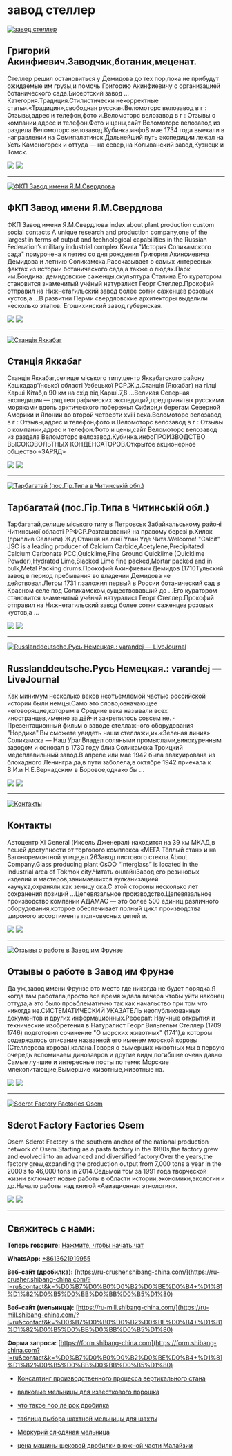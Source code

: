 # завод стеллер

<a href="https://swt.shibang-china.com/?l=ru&img&k=%D0%B7%D0%B0%D0%B2%D0%BE%D0%B4+%D1%81%D1%82%D0%B5%D0%BB%D0%BB%D0%B5%D1%80" target="_blank">![завод стеллер](http://static.shibang-china.com/all-800x300/1429.jpg)</a>

## Григорий Акинфиевич.Заводчик,ботаник,меценат.
Стеллер решил остановиться у Демидова до тех пор,пока не прибудут ожидаемые им грузы,и помочь Григорию Акинфиевичу с организацией ботанического сада.Бисертский завод …Категория.Традиция.Стилистически некорректные статьи.&#171;Традиция&#187;,свободная русская.Веломоторс велозавод в г : Отзывы,адрес и телефон,фото и.Веломоторс велозавод в г : Отзывы о компании,адрес и телефон.Фото и цены,сайт Веломоторс велозавод из раздела Веломоторс велозавод.Кубинка.инфоВ мае 1734 года выехали в направлении на Семипалатинск.Дальнейший путь экспедиции лежал на Усть Каменогорск и оттуда — на север,на Колыванский завод,Кузнецк и Томск.


<a href="https://whatsapp.shibangsoft.com/WhatsApp.php" target="_blank" title="WhatsApp">![](http://static.shibang-china.com/icon/whatsapp.png)</a> <a href="https://swt.shibang-china.com/?l=ru&icon&k=%D0%B7%D0%B0%D0%B2%D0%BE%D0%B4+%D1%81%D1%82%D0%B5%D0%BB%D0%BB%D0%B5%D1%80" target="_blank">![](http://static.shibang-china.com/icon/chat-ru.png)</a>

---

<a href="https://swt.shibang-china.com/?l=ru&img&k=%D0%B7%D0%B0%D0%B2%D0%BE%D0%B4+%D1%81%D1%82%D0%B5%D0%BB%D0%BB%D0%B5%D1%80" target="_blank">![ФКП Завод имени Я.М.Свердлова](http://static.shibang-china.com/all-800x300/1243.jpg)</a>

## ФКП Завод имени Я.М.Свердлова
ФКП Завод имени Я.М.Свердлова index about plant production custom social contacts A unique research and production company,one of the largest in terms of output and technological capabilities in the Russian Federation’s military industrial complex.Книга &quot;История Соликамского сада&quot; приурочена к летию со дня рождения Григория Акинфиевича Демидова и летнию Соликамска.Рассказывает о самых интересных фактах из истории ботанического сада,а также о людях.Парк им.Бондина: демидовские саженцы,скульптура Сталина.Его куратором становится знаменитый учёный натуралист Георг Стеллер.Прокофий отправил на Нижнетагильский завод более сотни саженцев розовых кустов,а …В развитии Перми свердловские архитекторы выделили несколько этапов: Егошихинский завод,губернская.


<a href="https://whatsapp.shibangsoft.com/WhatsApp.php" target="_blank" title="WhatsApp">![](http://static.shibang-china.com/icon/whatsapp.png)</a> <a href="https://swt.shibang-china.com/?l=ru&icon&k=%D0%B7%D0%B0%D0%B2%D0%BE%D0%B4+%D1%81%D1%82%D0%B5%D0%BB%D0%BB%D0%B5%D1%80" target="_blank">![](http://static.shibang-china.com/icon/chat-ru.png)</a>

---

<a href="https://swt.shibang-china.com/?l=ru&img&k=%D0%B7%D0%B0%D0%B2%D0%BE%D0%B4+%D1%81%D1%82%D0%B5%D0%BB%D0%BB%D0%B5%D1%80" target="_blank">![Станція Яккабаг](http://static.shibang-china.com/all-800x300/606.jpg)</a>

## Станція Яккабаг
Станція Яккабаг,селище міського типу,центр Яккабагского району Кашкадар'їнської області Узбецької РСР.Ж.д.Станція (Яккабаг) на гілці Карші Кітаб,в 90 км на схід від Карші.7,8 …Великая Северная экспедиция — ряд географических экспедиций,предпринятых русскими моряками вдоль арктического побережья Сибири,к берегам Северной Америки и Японии во второй четверти xviii века.Веломоторс велозавод в г : Отзывы,адрес и телефон,фото и.Веломоторс велозавод в г : Отзывы о компании,адрес и телефон.Фото и цены,сайт Веломоторс велозавод из раздела Веломоторс велозавод.Кубинка.инфоПРОИЗВОДСТВО ВЫСОКОВОЛЬТНЫХ КОНДЕНСАТОРОВ.Открытое акционерное общество &#171;ЗАРЯД&#187;


<a href="https://whatsapp.shibangsoft.com/WhatsApp.php" target="_blank" title="WhatsApp">![](http://static.shibang-china.com/icon/whatsapp.png)</a> <a href="https://swt.shibang-china.com/?l=ru&icon&k=%D0%B7%D0%B0%D0%B2%D0%BE%D0%B4+%D1%81%D1%82%D0%B5%D0%BB%D0%BB%D0%B5%D1%80" target="_blank">![](http://static.shibang-china.com/icon/chat-ru.png)</a>

---

<a href="https://swt.shibang-china.com/?l=ru&img&k=%D0%B7%D0%B0%D0%B2%D0%BE%D0%B4+%D1%81%D1%82%D0%B5%D0%BB%D0%BB%D0%B5%D1%80" target="_blank">![Тарбагатай (пос.Гір.Типа в Читинській обл.)](http://static.shibang-china.com/all-800x300/1519.jpg)</a>

## Тарбагатай (пос.Гір.Типа в Читинській обл.)
Тарбагатай,селище міського типу в Петровськ Забайкальському районі Читинської області РРФСР.Розташований на правому березі р.Хилок (приплив Селенги).Ж.д.Станція на лінії Улан Уде Чита.Welcome! &quot;Calcit&quot; JSC is a leading producer of Calcium Carbide,Acetylene,Precipitated Calcium Carbonate PCC,Quicklime,Fine Ground Quicklime (Quicklime Powder),Hydrated Lime,Slacked Lime fine packed,Mortar packed and in bulk,Metal Packing drums.Прокофий Акинфиевич Демидов (1710Тульский завод в период пребывания во владении Демидова не действовал.Летом 1731 г.заложил первый в России ботанический сад в Красном селе под Соликамском,существовавший до …Его куратором становится знаменитый учёный натуралист Георг Стеллер.Прокофий отправил на Нижнетагильский завод более сотни саженцев розовых кустов,а …


<a href="https://whatsapp.shibangsoft.com/WhatsApp.php" target="_blank" title="WhatsApp">![](http://static.shibang-china.com/icon/whatsapp.png)</a> <a href="https://swt.shibang-china.com/?l=ru&icon&k=%D0%B7%D0%B0%D0%B2%D0%BE%D0%B4+%D1%81%D1%82%D0%B5%D0%BB%D0%BB%D0%B5%D1%80" target="_blank">![](http://static.shibang-china.com/icon/chat-ru.png)</a>

---

<a href="https://swt.shibang-china.com/?l=ru&img&k=%D0%B7%D0%B0%D0%B2%D0%BE%D0%B4+%D1%81%D1%82%D0%B5%D0%BB%D0%BB%D0%B5%D1%80" target="_blank">![Russlanddeutsche.Русь Немецкая.: varandej — LiveJournal](http://static.shibang-china.com/all-800x300/219.jpg)</a>

## Russlanddeutsche.Русь Немецкая.: varandej — LiveJournal
Как минимум несколько веков неотъемлемой частью российской истории были немцы.Само это слово,означающее неговорящие,которым в Средние века называли всех иностранцев,именно за дёйчи закрепилось совсем не.&nbsp;&#0183;&#32;Презентационный фильм о заводе стеллажного оборудования &quot;Нордика&quot;.Вы сможете увидеть наши стеллажи,их.&#171;Зеленая линия&#187; Соликамска — Наш УралВладел соляными промыслами,винокуренным заводом и основал в 1730 году близ Соликамска Троицкий медеплавильный завод.В апреле или мае 1942 была эвакуирована из блокадного Ленингра да,в пути заболела,в октябре 1942 приехала к В.И.и Н.Е.Вернадским в Боровое,однако бы …


<a href="https://whatsapp.shibangsoft.com/WhatsApp.php" target="_blank" title="WhatsApp">![](http://static.shibang-china.com/icon/whatsapp.png)</a> <a href="https://swt.shibang-china.com/?l=ru&icon&k=%D0%B7%D0%B0%D0%B2%D0%BE%D0%B4+%D1%81%D1%82%D0%B5%D0%BB%D0%BB%D0%B5%D1%80" target="_blank">![](http://static.shibang-china.com/icon/chat-ru.png)</a>

---

<a href="https://swt.shibang-china.com/?l=ru&img&k=%D0%B7%D0%B0%D0%B2%D0%BE%D0%B4+%D1%81%D1%82%D0%B5%D0%BB%D0%BB%D0%B5%D1%80" target="_blank">![Контакты](http://static.shibang-china.com/all-800x300/1179.jpg)</a>

## Контакты
Автоцентр Xl General (Иксель Дженерал) находится на 39 км МКАД,в пешей доступности от торгового комплекса &#171;МЕГА Тёплый стан&#187; и на Вагоноремонтной улице,вл.26Завод листового стекла.About Company.Glass producing plant OsOO “Interglass” is located in the industrial area of Tokmok city.Читать онлайнЗавод его резиновых изделий и мастеров,занимавшихся вулканизацией каучука,охраняли,как зеницу ока.С этой стороны несколько лет сохранения позиций …Цепевязальное производство.Цепевязальное производство компании АДАМАС — это более 500 единиц различного оборудования,которое обеспечивает полный цикл производства широкого ассортимента полновесных цепей и.


<a href="https://whatsapp.shibangsoft.com/WhatsApp.php" target="_blank" title="WhatsApp">![](http://static.shibang-china.com/icon/whatsapp.png)</a> <a href="https://swt.shibang-china.com/?l=ru&icon&k=%D0%B7%D0%B0%D0%B2%D0%BE%D0%B4+%D1%81%D1%82%D0%B5%D0%BB%D0%BB%D0%B5%D1%80" target="_blank">![](http://static.shibang-china.com/icon/chat-ru.png)</a>

---

<a href="https://swt.shibang-china.com/?l=ru&img&k=%D0%B7%D0%B0%D0%B2%D0%BE%D0%B4+%D1%81%D1%82%D0%B5%D0%BB%D0%BB%D0%B5%D1%80" target="_blank">![Отзывы о работе в Завод им Фрунзе](http://static.shibang-china.com/all-800x300/611.jpg)</a>

## Отзывы о работе в Завод им Фрунзе
Да уж,завод имени Фрунзе это место где никогда не будет порядка.Я когда там работала,просто все время ждала вечера чтобы уйти наконец оттуда,а это было проьблематично так как начальство при том что никогда не.СИСТЕМАТИЧЕСКИЙ УКАЗАТЕЛЬ неопубликованных документов и других информационных.Реферат: Научные открытия и технические изобретения в.Натуралист Георг Вильгельм Стеллер (1709 1746) подготовил сочинение &quot;О морских животных&quot; (1741),в котором содержалось описание названной его именем морской коровы (Стеллерова корова),калана.Говоря о вымерших животных мы в первую очередь вспоминаем динозавров и другие виды,погибшие очень давно Самые лучшие и интересные посты по теме: Морские млекопитающие,Вымершие животные,животные на.


<a href="https://whatsapp.shibangsoft.com/WhatsApp.php" target="_blank" title="WhatsApp">![](http://static.shibang-china.com/icon/whatsapp.png)</a> <a href="https://swt.shibang-china.com/?l=ru&icon&k=%D0%B7%D0%B0%D0%B2%D0%BE%D0%B4+%D1%81%D1%82%D0%B5%D0%BB%D0%BB%D0%B5%D1%80" target="_blank">![](http://static.shibang-china.com/icon/chat-ru.png)</a>

---

<a href="https://swt.shibang-china.com/?l=ru&img&k=%D0%B7%D0%B0%D0%B2%D0%BE%D0%B4+%D1%81%D1%82%D0%B5%D0%BB%D0%BB%D0%B5%D1%80" target="_blank">![Sderot Factory Factories Osem](http://static.shibang-china.com/all-800x300/1267.jpg)</a>

## Sderot Factory Factories Osem
Osem Sderot Factory is the southern anchor of the national production network of Osem.Starting as a pasta factory in the 1980s,the factory grew and evolved into an advanced and diversified factory.Over the years,the factory grew,expanding the production output from 7,000 tons a year in the 2000’s to 46,000 tons in 2014.Седьмой том за 1991 года творческой жизни включает новые работы в области истории,экономики,экологии и др.Начало работы над книгой &#171;Авиационная этнология&#187;.

<a href="https://whatsapp.shibangsoft.com/WhatsApp.php" target="_blank" title="WhatsApp">![](http://static.shibang-china.com/icon/whatsapp.png)</a> <a href="https://swt.shibang-china.com/?l=ru&icon&k=%D0%B7%D0%B0%D0%B2%D0%BE%D0%B4+%D1%81%D1%82%D0%B5%D0%BB%D0%BB%D0%B5%D1%80" target="_blank">![](http://static.shibang-china.com/icon/chat-ru.png)</a>

---
## Свяжитесь с нами:

**Теперь говорите:** [Нажмите, чтобы начать чат](https://swt.shibang-china.com?l=ru&contact&k=%D0%B7%D0%B0%D0%B2%D0%BE%D0%B4+%D1%81%D1%82%D0%B5%D0%BB%D0%BB%D0%B5%D1%80)

**WhatsApp:**  [+8613621919955](https://whatsapp.shibangsoft.com/WhatsApp.php)

**Веб-сайт (дробилка):** [https://ru-crusher.shibang-china.com/](https://ru-crusher.shibang-china.com/?l=ru&contact&k=%D0%B7%D0%B0%D0%B2%D0%BE%D0%B4+%D1%81%D1%82%D0%B5%D0%BB%D0%BB%D0%B5%D1%80)

**Веб-сайт (мельница):** [https://ru-mill.shibang-china.com/](https://ru-mill.shibang-china.com/?l=ru&contact&k=%D0%B7%D0%B0%D0%B2%D0%BE%D0%B4+%D1%81%D1%82%D0%B5%D0%BB%D0%BB%D0%B5%D1%80)

**Форма запроса:** [https://form.shibang-china.com](https://form.shibang-china.com?l=ru&contact&k=%D0%B7%D0%B0%D0%B2%D0%BE%D0%B4+%D1%81%D1%82%D0%B5%D0%BB%D0%BB%D0%B5%D1%80)

* [Консалтинг производственного процесса вертикального стана](../122/%D0%9A%D0%BE%D0%BD%D1%81%D0%B0%D0%BB%D1%82%D0%B8%D0%BD%D0%B3%20%D0%BF%D1%80%D0%BE%D0%B8%D0%B7%D0%B2%D0%BE%D0%B4%D1%81%D1%82%D0%B2%D0%B5%D0%BD%D0%BD%D0%BE%D0%B3%D0%BE%20%D0%BF%D1%80%D0%BE%D1%86%D0%B5%D1%81%D1%81%D0%B0%20%D0%B2%D0%B5%D1%80%D1%82%D0%B8%D0%BA%D0%B0%D0%BB%D1%8C%D0%BD%D0%BE%D0%B3%D0%BE%20%D1%81%D1%82%D0%B0%D0%BD%D0%B0.md)

* [валковые мельницы для известкового порошка](../121/%D0%B2%D0%B0%D0%BB%D0%BA%D0%BE%D0%B2%D1%8B%D0%B5%20%D0%BC%D0%B5%D0%BB%D1%8C%D0%BD%D0%B8%D1%86%D1%8B%20%D0%B4%D0%BB%D1%8F%20%D0%B8%D0%B7%D0%B2%D0%B5%D1%81%D1%82%D0%BA%D0%BE%D0%B2%D0%BE%D0%B3%D0%BE%20%D0%BF%D0%BE%D1%80%D0%BE%D1%88%D0%BA%D0%B0.md)

* [что такое пор ле рок дробилка](../121/%D1%87%D1%82%D0%BE%20%D1%82%D0%B0%D0%BA%D0%BE%D0%B5%20%D0%BF%D0%BE%D1%80%20%D0%BB%D0%B5%20%D1%80%D0%BE%D0%BA%20%D0%B4%D1%80%D0%BE%D0%B1%D0%B8%D0%BB%D0%BA%D0%B0.md)

* [таблица выбора шахтной мельницы для шахты](../125/%D1%82%D0%B0%D0%B1%D0%BB%D0%B8%D1%86%D0%B0%20%D0%B2%D1%8B%D0%B1%D0%BE%D1%80%D0%B0%20%D1%88%D0%B0%D1%85%D1%82%D0%BD%D0%BE%D0%B9%20%D0%BC%D0%B5%D0%BB%D1%8C%D0%BD%D0%B8%D1%86%D1%8B%20%D0%B4%D0%BB%D1%8F%20%D1%88%D0%B0%D1%85%D1%82%D1%8B.md)

* [Меркурий слюдяная мельница](../124/%D0%9C%D0%B5%D1%80%D0%BA%D1%83%D1%80%D0%B8%D0%B9%20%D1%81%D0%BB%D1%8E%D0%B4%D1%8F%D0%BD%D0%B0%D1%8F%20%D0%BC%D0%B5%D0%BB%D1%8C%D0%BD%D0%B8%D1%86%D0%B0.md)

* [цена машины щековой дробилки в южной части Малайзии](../124/%D1%86%D0%B5%D0%BD%D0%B0%20%D0%BC%D0%B0%D1%88%D0%B8%D0%BD%D1%8B%20%D1%89%D0%B5%D0%BA%D0%BE%D0%B2%D0%BE%D0%B9%20%D0%B4%D1%80%D0%BE%D0%B1%D0%B8%D0%BB%D0%BA%D0%B8%20%D0%B2%20%D1%8E%D0%B6%D0%BD%D0%BE%D0%B9%20%D1%87%D0%B0%D1%81%D1%82%D0%B8%20%D0%9C%D0%B0%D0%BB%D0%B0%D0%B9%D0%B7%D0%B8%D0%B8.md)